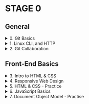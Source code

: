 # STAGE 0
  ## General
<!-- -------------------------------------------Git Basics---------------------------------------------------------------- -->
<details> 
  
<summary> 0. Git Basics </summary>
  
  #### I have never dealt with Git/Github before, the initial commands are quite understandable, but the juggling of commits and work with remote repositories are more complicated and require more time to understand, but I hope that with practice, my skills will become better.
  #### In practice, everything turned out to be three times more complicated, especially when you solve conflicts through your irreverence, which as a result generates new conflicts, so it was a good lesson for me to recheck everything twice. Despite all the difficulties, I enjoyed working with Git and Github. 🙂

  <details>
   <summary>Screenshots:</summary> 

  ![screenshot](task_git_basics/Week1.png)
  ![screenshot](task_git_basics/Week2.png)
  ![screenshot](task_git_basics/Screenshot_1.png)
  ![screenshot](task_git_basics/Screenshot_2.png)
</details>
  </details>
  
<!-- -----------------------------------------Linux CLI, and HTTP-------------------------------------------------------------- -->
<details> 
  
<summary> 1. Linux CLI, and HTTP </summary>
  
### Linux Survival (4 modules):
 #### In general, I was already familiar with the commands that were shown in the first 2 modules, but I did not use them often enough, so it was useful to practice them again. The commands, which were demonstrated in module 3/4 were new to me and and require more practice to use them comfortably.

#### I liked the visualization that was demonstrated in this resource, which allows you to better understand the result of each command. In the future, it will be useful to check it out again and refresh my knowledge.

### HTTP: The Protocol Every Web Developer Must Know (Part 1,2):
  
  #### A lot of new and already known to me theoretical material, which is unlikely to be 100% remains in your memory after reading, for better understanding I watched the additional videos and noted the main aspects. If it will be necessary in the future I will repeatedly return to the educational material and my notes as well.

<details>
<summary>Screenshots:</summary>

![screenshot](task_linux_cli/quizNumber1.png)
![screenshot](task_linux_cli/quizNumber2.png))
![screenshot](task_linux_cli/quizNumber3.png))
![screenshot](task_linux_cli/quizNumber4.png))
</details>
   </details>
<!-- -----------------------------------------Git Collaboration-------------------------------------------------------------- -->
  <details> 
    <summary> 2. Git Collaboration </summary>

#### 3/4 week was super informative, I have learned a lot of useful things. The "git rebase -i" very surprised me, it's really useful command, which allows you to do many things with the commits. In the future, I will repeatedly return to the educational material and my notes as well.

 <details>
<summary>Screenshots:</summary>

![screenshot](task_git_collaboration/Week3.png)
![screenshot](task_git_collaboration/Week4.png)
![screenshot](task_git_collaboration/Screenshot_1.png)
![screenshot](task_git_collaboration/Screenshot_2.png)
</details>
  </details>
<!-- -----------------------------------------Front-End Basics-------------------------------------------------------------- -->

## Front-End Basics

<details> 
    <summary> 3. Intro to HTML & CSS </summary>

  #### I was already familiar with the 90% material that was presented, but the first time I have met with the Bootstrap Library. All in all, it was a perfect material to refresh my knowledge and learn some new stuff.
  
  <details>
<summary>Screenshots:</summary>

![screenshot](task_html_css_intro/Screenshot_1.png)
![screenshot](task_html_css_intro/Screenshot_2.png)
![screenshot](task_html_css_intro/Screenshot_3.png)
      </details>
  
  </details>
  <!-- -----------------------------------------Responsive Web Design-------------------------------------------------------------- -->
  
<details> 
    <summary> 4. Responsive Web Design </summary>

  #### Previously, I was already familiar with Flexbox/Grid thanks to this YouTube channel, I like his clear explanation with practical examples, by the way, I often use his Flexbox/Grid cheat sheets. It was helpful for me to review this material again. Also on his channel, there is a good explanation about responsive web design. 

  #### Very cool games, they are a great addition to learning the Flexbox/Grid. I happily would return to them to refresh my knowledge.

    
  <details>
<summary>Screenshots:</summary>

![screenshot](task_responsive_web_design/Screenshot_1.png)
![screenshot](task_responsive_web_design/Screenshot_2.png)
      </details>
  </details>
    <!-- -----------------------------------------HTML & CSS Practice-------------------------------------------------------------- -->
    <details> 
    <summary> 5. HTML & CSS - Practice </summary>

#### At first glance, it seems to be a very simple task, but when you start to do it, you will realize that it is not. I didn't pay much attention to HTML/CSS, I was more into JS, but now I understand that it was a huge mistake. I like this one practice I will continue practicing and improving my HTML/CSS skills.

[Demo](https://chernetskyi8704.github.io/Hooli-style-Popup/) |
[Code base](https://github.com/chernetskyi8704/Hooli-style-Popup)
  </details>
      <!-- -----------------------------------------JavaScript Basics-------------------------------------------------------------- -->
      
 <details> 
    <summary> 6. JavaScript Basics </summary>
  
#### I had repeated what I had learned before and learned enough new things, some things were easy, and some things were difficult and took more time to understand. I like working with Map, Filter, and Reduce so much, they make writing and reading code much more accessible.
    
  <details>
<summary>Screenshots:</summary>

![screenshot](task_js_basics/Screenshot_1.png)
![screenshot](task_js_basics/Screenshot_2.png)
![screenshot](task_js_basics/Screenshot_3.png)
![screenshot](task_js_basics/Screenshot_4.png)
![screenshot](task_js_basics/Screenshot_5.png)
![screenshot](task_js_basics/Screenshot_6.png)
![screenshot](task_js_basics/Screenshot_7.png)
      </details>
  </details>
        <!-- -----------------------------------------  Document Object Model -------------------------------------------------------------- -->

<details> 
    <summary> 7. Document Object Model - Practise </summary>
  
#### Algorithm Scripting Challenges 12-18: quite difficult tasks unlike the previous ones, some of them were relatively easy, and in some of them I used prompts to resolve them. There is something to work on to improve my knowledge and skills.

#### The practical task was not very difficult, I enjoyed using the knowledge I gained. Most of my time was taken up by the implementation of the architecture itself and the creation of at least some design.

[Demo](https://chernetskyi8704.github.io/Interactive-Side-menu/) |
[Code base](https://github.com/chernetskyi8704/Interactive-Side-menu)
    
  <details>
<summary>Screenshots:</summary>

![screenshot](task_js_dom/Screenshot_1.png)
![screenshot](task_js_dom/Screenshot_2.png)
      </details>
  
  </details>
  
  
  
